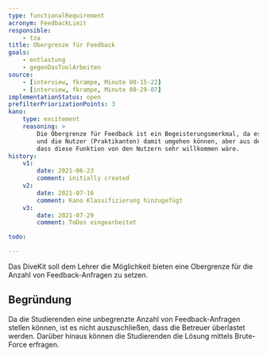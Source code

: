 ```yaml
---
type: functionalRequirement
acronym: FeedbackLimit
responsible:
    - tza
title: Obergrenze für Feedback
goals:
    - entlastung
    - gegenDasToolArbeiten
source:
    - [interview, fkrampe, Minute 00-15-22]
    - [interview, fkrampe, Minute 00-29-07]
implementationStatus: open
prefilterPriorizationPoints: 3
kano:
    type: excitement
    reasoning: >
        Die Obergrenze für Feedback ist ein Begeisterungsmerkmal, da es derzeit nicht implementiert ist
        und die Nutzer (Praktikanten) damit umgehen können, aber aus dem Stakeholder-Interview war klar,
        dass diese Funktion von den Nutzern sehr willkommen wäre.
history:
    v1:
        date: 2021-06-23
        comment: initially created
    v2:
        date: 2021-07-16
        comment: Kano Klassifizierung hinzugefügt
    v3:
        date: 2021-07-29
        comment: ToDos eingearbeitet

todo:

---
```


Das DiveKit soll dem Lehrer die Möglichkeit bieten eine Obergrenze für die Anzahl von Feedback-Anfragen zu setzen.

## Begründung

Da die Studierenden eine unbegrenzte Anzahl von Feedback-Anfragen stellen können, ist es nicht auszuschließen,
dass die Betreuer überlastet werden. Darüber hinaus können die Studierenden die Lösung
mittels Brute-Force erfragen.

